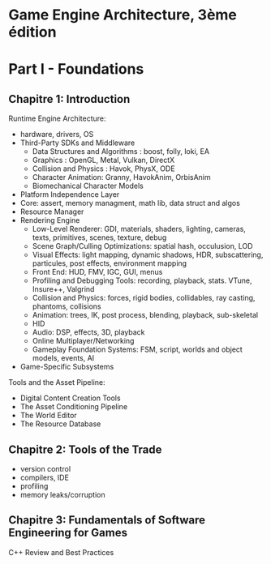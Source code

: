 
# Game Engine Architecture, 3ème édition
# Part I - Foundations
## Chapitre 1: Introduction

Runtime Engine Architecture:
- hardware, drivers, OS
- Third-Party SDKs and Middleware
  - Data Structures and Algorithms : boost, folly, loki, EA
  - Graphics : OpenGL, Metal, Vulkan, DirectX
  - Collision and Physics : Havok, PhysX, ODE
  - Character Animation: Granny, HavokAnim, OrbisAnim
  - Biomechanical Character Models
- Platform Independence Layer
- Core: assert, memory managment,  math lib, data struct and algos
- Resource Manager
- Rendering Engine
  - Low-Level Renderer: GDI, materials, shaders, lighting, cameras, texts, primitives, scenes, texture, debug
  - Scene Graph/Culling Optimizations: spatial hash, occulusion, LOD
  - Visual Effects: light mapping, dynamic shadows, HDR, subscattering, particules, post effects, environment mapping
  - Front End: HUD, FMV, IGC, GUI, menus
  - Profiling and Debugging Tools: recording, playback, stats. VTune, Insure++, Valgrind
  - Collision and Physics: forces, rigid bodies, collidables, ray casting, phantoms, collisions
  - Animation: trees, IK, post process, blending, playback, sub-skeletal
  - HID
  - Audio: DSP, effects, 3D, playback
  - Online Multiplayer/Networking
  - Gameplay Foundation Systems: FSM, script, worlds and object models, events, AI
- Game-Specific Subsystems

Tools and the Asset Pipeline:
- Digital Content Creation Tools
- The Asset Conditioning Pipeline
- The World Editor
- The Resource Database

## Chapitre 2: Tools of the Trade

- version control
- compilers, IDE
- profiling
- memory leaks/corruption

## Chapitre 3: Fundamentals of Software Engineering for Games

C++ Review and Best Practices
